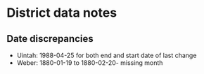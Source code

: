# District data notes

## Date discrepancies

* Uintah: 1988-04-25 for both end and start date of last change
* Weber: 1880-01-19 to 1880-02-20- missing month

